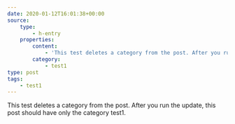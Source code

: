 ```yaml
---
date: 2020-01-12T16:01:38+00:00
source:
    type:
        - h-entry
    properties:
        content:
            - 'This test deletes a category from the post. After you run the update, this post should have only the category test1.'
        category:
            - test1
type: post
tags:
    - test1
---
```

This test deletes a category from the post. After you run the update, this post should have only the category test1.
